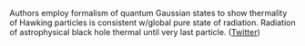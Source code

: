 
Authors employ formalism of quantum Gaussian states to show thermality of Hawking particles is consistent w/global pure state of radiation. Radiation of astrophysical black hole thermal until very last particle. ([Twitter](https://twitter.com/JoshuahHeath/status/1343970189222830087))
